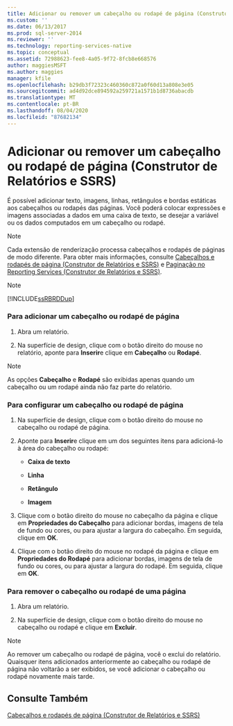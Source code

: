 ```yaml
---
title: Adicionar ou remover um cabeçalho ou rodapé de página (Construtor de Relatórios e SSRS) | Microsoft Docs
ms.custom: ''
ms.date: 06/13/2017
ms.prod: sql-server-2014
ms.reviewer: ''
ms.technology: reporting-services-native
ms.topic: conceptual
ms.assetid: 72988623-fee8-4a05-9f72-8fcb8e668576
author: maggiesMSFT
ms.author: maggies
manager: kfile
ms.openlocfilehash: b29db3f72323c460360c872a0f60d13a808e3e05
ms.sourcegitcommit: ad4d92dce894592a259721a1571b1d8736abacdb
ms.translationtype: MT
ms.contentlocale: pt-BR
ms.lasthandoff: 08/04/2020
ms.locfileid: "87682134"
---
```

# <a name="add-or-remove-a-page-header-or-footer-report-builder-and-ssrs"></a>Adicionar ou remover um cabeçalho ou rodapé de página (Construtor de Relatórios e SSRS)
  É possível adicionar texto, imagens, linhas, retângulos e bordas estáticas aos cabeçalhos ou rodapés das páginas. Você poderá colocar expressões e imagens associadas a dados em uma caixa de texto, se desejar a variável ou os dados computados em um cabeçalho ou rodapé.  
  
> [!NOTE]  
>  Cada extensão de renderização processa cabeçalhos e rodapés de páginas de modo diferente. Para obter mais informações, consulte [Cabeçalhos e rodapés de página &#40;Construtor de Relatórios e SSRS&#41;](page-headers-and-footers-report-builder-and-ssrs.md) e [Paginação no Reporting Services &#40;Construtor de Relatórios e SSRS&#41;](pagination-in-reporting-services-report-builder-and-ssrs.md).  
  
> [!NOTE]  
>  [!INCLUDE[ssRBRDDup](../../includes/ssrbrddup-md.md)]  
  
### <a name="to-add-a-page-header-or-footer"></a>Para adicionar um cabeçalho ou rodapé de página  
  
1.  Abra um relatório.  
  
2.  Na superfície de design, clique com o botão direito do mouse no relatório, aponte para **Inserir**e clique em **Cabeçalho** ou **Rodapé**.  
  
> [!NOTE]  
>  As opções **Cabeçalho** e **Rodapé** são exibidas apenas quando um cabeçalho ou um rodapé ainda não faz parte do relatório.  
  
### <a name="to-configure-a-page-header-or-footer"></a>Para configurar um cabeçalho ou rodapé de página  
  
1.  Na superfície de design, clique com o botão direito do mouse no cabeçalho ou rodapé de página.  
  
2.  Aponte para **Inserir**e clique em um dos seguintes itens para adicioná-lo à área do cabeçalho ou rodapé:  
  
    -   **Caixa de texto**  
  
    -   **Linha**  
  
    -   **Retângulo**  
  
    -   **Imagem**  
  
3.  Clique com o botão direito do mouse no cabeçalho da página e clique em **Propriedades do Cabeçalho** para adicionar bordas, imagens de tela de fundo ou cores, ou para ajustar a largura do cabeçalho. Em seguida, clique em **OK**.  
  
4.  Clique com o botão direito do mouse no rodapé da página e clique em **Propriedades do Rodapé** para adicionar bordas, imagens de tela de fundo ou cores, ou para ajustar a largura do rodapé. Em seguida, clique em **OK**.  
  
### <a name="to-remove-a-page-header-or-footer"></a>Para remover o cabeçalho ou rodapé de uma página  
  
1.  Abra um relatório.  
  
2.  Na superfície de design, clique com o botão direito do mouse no cabeçalho ou rodapé e clique em **Excluir**.  
  
> [!NOTE]  
>  Ao remover um cabeçalho ou rodapé de página, você o exclui do relatório. Quaisquer itens adicionados anteriormente ao cabeçalho ou rodapé de página não voltarão a ser exibidos, se você adicionar o cabeçalho ou rodapé novamente mais tarde.  
  
## <a name="see-also"></a>Consulte Também  
 [Cabeçalhos e rodapés de página &#40;Construtor de Relatórios e SSRS&#41;](page-headers-and-footers-report-builder-and-ssrs.md)  
  
  
